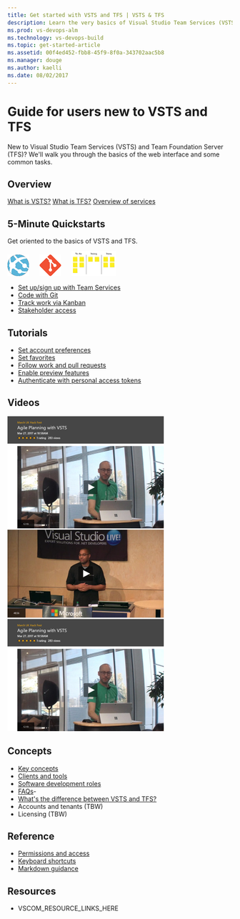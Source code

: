 ```yaml
---
title: Get started with VSTS and TFS | VSTS & TFS    
description: Learn the very basics of Visual Studio Team Services (VSTS) and Team Foundation Server (TFS).  
ms.prod: vs-devops-alm
ms.technology: vs-devops-build
ms.topic: get-started-article  
ms.assetid: 00f4ed452-fbb8-45f9-8f0a-343702aac5b8  
ms.manager: douge
ms.author: kaelli
ms.date: 08/02/2017
---
```


# Guide for users new to VSTS and TFS

New to Visual Studio Team Services (VSTS) and Team Foundation Server (TFS)? We'll walk you through the basics of the web interface and some common tasks.  

## Overview
[What is VSTS?](what-is-vsts.md)
[What is TFS?](what-is-tfs.md)
[Overview of services](../services.md)

## 5-Minute Quickstarts

Get oriented to the basics of VSTS and TFS.

![Learn the UI](_img/placeholder-web-app.png)&nbsp;&nbsp;&nbsp;&nbsp;&nbsp;&nbsp;![Create a repo](_img/placeholder-git-repo.png)&nbsp;&nbsp;&nbsp;&nbsp;&nbsp;&nbsp;![Create a Kanban](_img/placeholder-kanban.png)   

- [Set up/sign up with Team Services](/vsts/setup-admin/team-services/sign-up-for-visual-studio-team-services?toc=/vsts/user-guide/toc.json)  
- [Code with Git](../git/gitquickstart.md)
- [Track work via Kanban](../work/kanban/kanban-quickstart.md)
- [Stakeholder access](../quickstart/get-started-stakeholder.md)


## Tutorials  

- [Set account preferences](/vsts/setup-admin/account-preferences?toc=/vsts/user-guide/toc.json)  
- [Set favorites](/vsts/collaborate/set-favorites?toc=/vsts/user-guide/toc.json)   
- [Follow work and pull requests](/vsts/collaborate/follow-work-items?toc=/vsts/user-guide/toc.json)  
- [Enable preview features](/vsts/collaborate/preview-features?toc=/vsts/user-guide/toc.json)  
- [Authenticate with personal access tokens](/vsts/setup-admin/team-services/use-personal-access-tokens-to-authenticate?toc=/vsts/user-guide/toc.json)    

## Videos

[![Guided tour of the VSTS user interface](_img/index/agile-planning-video-image.png)](https://channel9.msdn.com/Events/build-release/2017/P4105/player)   [![Build a backlog and track your work](_img/index/zero-to-devops-video-image.png)](#)   [![Create a Git repo for code sharing](_img/index/agile-planning-video-image.png)](https://channel9.msdn.com/Events/Connect/2016/204/player)

## Concepts  

- [Key concepts](../concepts.md)    
- [Clients and tools](../tools.md)     
- [Software development roles](../roles.md)   
- [FAQs](../faqs.md)- 
- [What's the difference between VSTS and TFS?](../about-vsts-tfs.md)  
- Accounts and tenants (TBW)  
- Licensing (TBW) 

## Reference
- [Permissions and access](/vsts/setup-admin/permissions-access?toc=/vsts/user-guide/toc.json)      
- [Keyboard shortcuts](/vsts/reference/keyboard-shortcuts?toc=/vsts/user-guide/toc.json)
- [Markdown guidance](/vsts/reference/markdown-guidance?toc=/vsts/user-guide/toc.json)


## Resources

- VSCOM_RESOURCE_LINKS_HERE